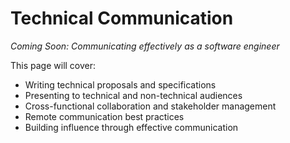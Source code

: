 # Technical Communication

*Coming Soon: Communicating effectively as a software engineer*

This page will cover:
- Writing technical proposals and specifications
- Presenting to technical and non-technical audiences
- Cross-functional collaboration and stakeholder management
- Remote communication best practices
- Building influence through effective communication
